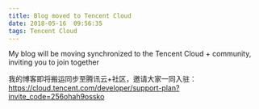 ```yaml
---
title: Blog moved to Tencent Cloud
date: 2018-05-16  09:56:35
tags: Tencent Cloud
---
```

My blog will be moving synchronized to the Tencent Cloud + community, inviting you to join together

我的博客即将搬运同步至腾讯云+社区，邀请大家一同入驻：https://cloud.tencent.com/developer/support-plan?invite_code=256ohah9ossko
